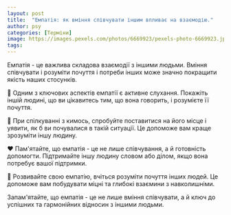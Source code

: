 ```yaml
---
layout: post
title:  "Емпатія: як вміння співчувати іншим впливає на взаємодію."
author: psy
categories: [Терміни]
image: https://images.pexels.com/photos/6669923/pexels-photo-6669923.jpeg?auto=compress&cs=tinysrgb&fit=crop&h=627&w=1200
tags: 
---
```


Емпатія - це важлива складова взаємодії з іншими людьми. Вміння співчувати і розуміти почуття і потреби інших може значно покращити якість наших стосунків. 

🤝 Одним з ключових аспектів емпатії є активне слухання. Покажіть іншій людині, що ви цікавитесь тим, що вона говорить, і розумієте її почуття. 

🧠 При спілкуванні з кимось, спробуйте поставитися на його місце і уявити, як б ви почувалися в такій ситуації. Це допоможе вам краще зрозуміти іншу людину.

❤️ Пам'ятайте, що емпатія - це не лише співчування, а й готовність допомогти. Підтримайте іншу людину словом або ділом, якщо вона потребує вашої підтримки.

🌱 Розвивайте свою емпатію, вчіться розуміти почуття інших людей. Це допоможе вам побудувати міцні та глибокі взаємини з навколишніми.

Запам'ятайте, що емпатія - це не лише вміння співчувати, а й ключ до успішних та гармонійних відносин з іншими людьми.


